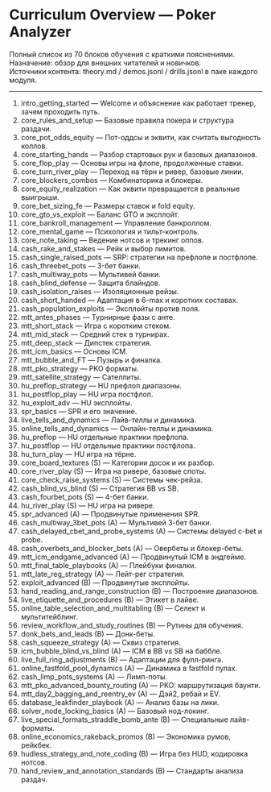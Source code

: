 # Curriculum Overview — Poker Analyzer

Полный список из 70 блоков обучения с краткими пояснениями.
Назначение: обзор для внешних читателей и новичков.  
Источники контента: theory.md / demos.jsonl / drills.jsonl в паке каждого модуля.

---

1. intro_getting_started — Welcome и объяснение как работает тренер, зачем проходить путь.  
2. core_rules_and_setup — Базовые правила покера и структура раздачи.  
3. core_pot_odds_equity — Пот-оддсы и эквити, как считать выгодность коллов.  
4. core_starting_hands — Разбор стартовых рук и базовых диапазонов.  
5. core_flop_play — Основы игры на флопе, продолженные ставки.  
6. core_turn_river_play — Переход на тёрн и ривер, базовые линии.  
7. core_blockers_combos — Комбинаторика и блокеры.  
8. core_equity_realization — Как эквити превращается в реальные выигрыши.  
9. core_bet_sizing_fe — Размеры ставок и fold equity.  
10. core_gto_vs_exploit — Баланс GTO и эксплойт.  
11. core_bankroll_management — Управление банкроллом.  
12. core_mental_game — Психология и тильт-контроль.  
13. core_note_taking — Ведение нотсов и трекинг оппов.  
14. cash_rake_and_stakes — Рейк и выбор лимитов.  
15. cash_single_raised_pots — SRP: стратегии на префлопе и постфлопе.  
16. cash_threebet_pots — 3-бет банки.  
17. cash_multiway_pots — Мультивей банки.  
18. cash_blind_defense — Защита блайндов.  
19. cash_isolation_raises — Изоляционные рейзы.  
20. cash_short_handed — Адаптация в 6-max и коротких составах.  
21. cash_population_exploits — Эксплойты против поля.  
22. mtt_antes_phases — Турнирные фазы с анте.  
23. mtt_short_stack — Игра с коротким стеком.  
24. mtt_mid_stack — Средний стек в турнирах.  
25. mtt_deep_stack — Дипстек стратегия.  
26. mtt_icm_basics — Основы ICM.  
27. mtt_bubble_and_FT — Пузырь и финалка.  
28. mtt_pko_strategy — PKO форматы.  
29. mtt_satellite_strategy — Сателлиты.  
30. hu_preflop_strategy — HU префлоп диапазоны.  
31. hu_postflop_play — HU игра постфлоп.  
32. hu_exploit_adv — HU эксплойты.  
33. spr_basics — SPR и его значение.  
34. live_tells_and_dynamics — Лайв-теллы и динамика.  
35. online_tells_and_dynamics — Онлайн-теллы и динамика.  
36. hu_preflop — HU отдельные практики префлопа.  
37. hu_postflop — HU отдельные практики постфлопа.  
38. hu_turn_play — HU игра на тёрне.  
39. core_board_textures (S) — Категории досок и их разбор.  
40. core_river_play (S) — Игра на ривере, базовые споты.  
41. core_check_raise_systems (S) — Системы чек-рейза.  
42. cash_blind_vs_blind (S) — Стратегия BB vs SB.  
43. cash_fourbet_pots (S) — 4-бет банки.  
44. hu_river_play (S) — HU игра на ривере.  
45. spr_advanced (A) — Продвинутые применения SPR.  
46. cash_multiway_3bet_pots (A) — Мультивей 3-бет банки.  
47. cash_delayed_cbet_and_probe_systems (A) — Системы delayed c-bet и probe.  
48. cash_overbets_and_blocker_bets (A) — Овербеты и блокер-беты.  
49. mtt_icm_endgame_advanced (A) — Продвинутый ICM в эндгейме.  
50. mtt_final_table_playbooks (A) — Плейбуки финалки.  
51. mtt_late_reg_strategy (A) — Лейт-рег стратегия.  
52. exploit_advanced (B) — Продвинутые эксплойты.  
53. hand_reading_and_range_construction (B) — Построение диапазонов.  
54. live_etiquette_and_procedures (B) — Этикет в лайве.  
55. online_table_selection_and_multitabling (B) — Селект и мультитейблинг.  
56. review_workflow_and_study_routines (B) — Рутины для обучения.  
57. donk_bets_and_leads (B) — Донк-беты.  
58. cash_squeeze_strategy (A) — Сквиз стратегия.  
59. icm_bubble_blind_vs_blind (A) — ICM в BB vs SB на баббле.  
60. live_full_ring_adjustments (B) — Адаптации для фулл-ринга.  
61. online_fastfold_pool_dynamics (A) — Динамика в fastfold пулах.  
62. cash_limp_pots_systems (A) — Лимп-поты.  
63. mtt_pko_advanced_bounty_routing (A) — PKO: маршрутизация баунти.  
64. mtt_day2_bagging_and_reentry_ev (A) — Дэй2, ребай и EV.  
65. database_leakfinder_playbook (A) — Анализ базы на лики.  
66. solver_node_locking_basics (A) — Базовый нод-локинг.  
67. live_special_formats_straddle_bomb_ante (B) — Специальные лайв-форматы.  
68. online_economics_rakeback_promos (B) — Экономика румов, рейкбек.  
69. hudless_strategy_and_note_coding (B) — Игра без HUD, кодировка нотсов.  
70. hand_review_and_annotation_standards (B) — Стандарты анализа раздач.

